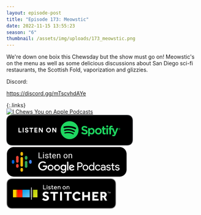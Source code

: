 ```yaml
---
layout: episode-post
title: "Episode 173: Meowstic"
date: 2022-11-15 13:55:23
season: "6"
thumbnail: /assets/img/uploads/173_meowstic.png
---
```

We're down one boix this Chewsday but the show must go on! Meowstic's on the menu as well as some delicious discussions about San Diego sci-fi restaurants, the Scottish Fold, vaporization and glizzies.

Discord:

<https://discord.gg/mTscvhdAYe>

{:.links}  
[![I Chews You on Apple Podcasts](https://linkmaker.itunes.apple.com/en-us/badge-lrg.svg?releaseDate=2019-04-16T00:00:00Z&kind=podcast&bubble=podcasts)](https://podcasts.apple.com/us/podcast/173-meowstic/id1455409177?i=1000586242376)  [![I Chews You on Spotify](/assets/img/uploads/spotify-badge-button.svg)](https://open.spotify.com/episode/0THvq94Dtqk914KOomLDBV?si=Xym5C7jRRia3yXvhFNG4iQ)  [![I Chews You on Google Podcasts](/assets/img/uploads/google-podcasts-badge-button.svg)](https://podcasts.google.com/feed/aHR0cHM6Ly9mZWVkcy5saWJzeW4uY29tLzE2ODgyMS9yc3M/episode/NDBlNjQwYmMtOTExYy00ODcwLThjNDMtNzJlYjBjNmMyOGIy?sa=X&ved=0CAUQkfYCahcKEwiA66vU38L7AhUAAAAAHQAAAAAQAQ)  [![I Chews You on Stitcher](/assets/img/uploads/stitcher-badge-button.svg)](https://www.stitcher.com/show/i-chews-you/episode/173-meowstic-208516969)
